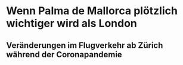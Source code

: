 # Wenn Palma de Mallorca plötzlich wichtiger wird als London
## Veränderungen im Flugverkehr ab Zürich während der Coronapandemie
 
